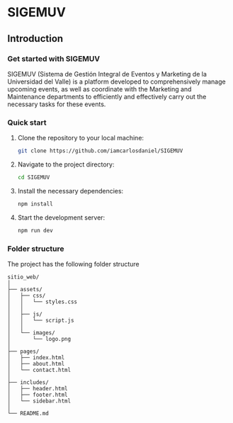 # SIGEMUV

## Introduction

### Get started with SIGEMUV

SIGEMUV (Sistema de Gestión Integral de Eventos y Marketing de la Universidad del Valle) is a platform developed to comprehensively manage upcoming events, as well as coordinate with the Marketing and Maintenance departments to efficiently and effectively carry out the necessary tasks for these events.

### Quick start

1. Clone the repository to your local machine:

   ```sh
   git clone https://github.com/iamcarlosdaniel/SIGEMUV
   ```

2. Navigate to the project directory:

   ```sh
   cd SIGEMUV
   ```

3. Install the necessary dependencies:

   ```sh
   npm install
   ```

4. Start the development server:

   ```sh
   npm run dev
   ```

### Folder structure
The project has the following folder structure

```
sitio_web/
│
├── assets/
│   ├── css/
│   │   └── styles.css
│   │
│   ├── js/
│   │   └── script.js
│   │
│   └── images/
│       └── logo.png
│
├── pages/
│   ├── index.html
│   ├── about.html
│   └── contact.html
│
├── includes/
│   ├── header.html
│   ├── footer.html
│   └── sidebar.html
│
└── README.md
```
